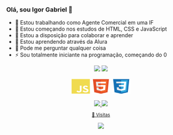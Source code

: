 ### Olá, sou Igor Gabriel 👋

- 🔭 Estou trabalhando como Agente Comercial em uma IF
- 🌱 Estou começando nos estudos de HTML, CSS e JavaScript
- 👯 Estou a disposição para colaborar e aprender
- 🤔 Estou aprendendo através da Alura
- 💬 Pode me perguntar qualquer coisa
- ⚡ Sou totalmente iniciante na programação, começando do 0

<div align=center> 
  <a href="https://instagram.com/gabriel__ig" target="_blank"><img src="https://img.shields.io/badge/-Instagram-%23E4405F?style=for-the-badge&logo=instagram&logoColor=white" target="_blank"></a>
  <a href="https://www.linkedin.com/in/igjn/" target="_blank"><img src="https://img.shields.io/badge/-LinkedIn-%230077B5?style=for-the-badge&logo=linkedin&logoColor=white" target="_blank"></a> 
</div>
 
<div align=center style="display: inline_block"><br>
  <img align="center" alt="Logo-Js" height="40" width="50" src="https://raw.githubusercontent.com/devicons/devicon/master/icons/javascript/javascript-plain.svg">
  <img align="center" alt="Logo-HTML" height="40" width="50" src="https://raw.githubusercontent.com/devicons/devicon/master/icons/html5/html5-original.svg">
  <img align="center" alt="Logo-CSS" height="40" width="50" src="https://raw.githubusercontent.com/devicons/devicon/master/icons/css3/css3-original.svg">
</div>
<br>
<div align="center">
  <a href="https://github.com/IgorGJN">
  <img height="140em" src="https://github-readme-stats.vercel.app/api?username=IgorGJN&show_icons=true&theme=dark&include_all_commits=true&count_private=true"/>
  <img height="100em" src="https://github-readme-stats.vercel.app/api/top-langs/?username=IgorGJN&layout=compact&langs_count=7&theme=dark"/>
</div>

<div align="center">
<p style="font-size: 12px;">🔎 Visitas<p>
<img alingn="center" src="https://profile-counter.glitch.me/IgorGJN/count.svg"/>
</div>  